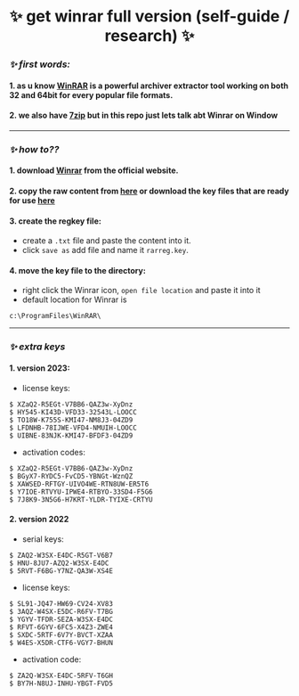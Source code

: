 <h1 align="center"> ✨ get winrar full version (self-guide / research) ✨ </h1> 

### ***✨ first words:*** 
#### 1. as u know [WinRAR](https://www.win-rar.com/) is a powerful archiver extractor tool working on both 32 and 64bit for every popular file formats.
#### 2. we also have [7zip](https://www.7-zip.org/) but in this repo just lets talk abt Winrar on Window

---

### ***✨ how to??*** 
#### 1. download [Winrar](https://www.win-rar.com/download.html?&L=0) from the official website.
#### 2. copy the raw content from [here](https://github.com/nnbaocuong99/free-winrar/tree/main/content) or download the key files that are ready for use [here](https://github.com/nnbaocuong99/free-winrar/tree/main/key-files-collection)
#### 3. create the regkey file:
- create a `.txt` file and paste the content into it. 
- click `save as` add file and name it `rarreg.key`.
#### 4. move the key file to the directory:
- right click the Winrar icon, `open file location` and paste it into it
- default location for Winrar is
```
c:\ProgramFiles\WinRAR\ 
```
---

### ***✨ extra keys*** 

#### 1. version 2023:
- license keys:
```
$ XZaQ2-R5EGt-V7BB6-QAZ3w-XyDnz
$ HY545-KI43D-VFD33-32543L-LOOCC
$ TO18W-K755S-KMI47-NM8J3-04ZD9
$ LFDNHB-78IJWE-VFD4-NMUIH-LOOCC
$ UIBNE-83NJK-KMI47-BFDF3-04ZD9
```

- activation codes:
```
$ XZaQ2-R5EGt-V7BB6-QAZ3w-XyDnz
$ BGyX7-RYDC5-FvCD5-YBNGt-WznQZ
$ XAWSED-RFTGY-UIVO4WE-RTN8UW-ER5T6
$ Y7IOE-RTVYU-IPWE4-RTBYO-33SD4-F5G6
$ 7J8K9-3N5G6-H7KRT-YLDR-TYIXE-CRTYU
```

#### 2. version 2022
- serial keys:
```
$ ZAQ2-W3SX-E4DC-R5GT-V6B7
$ HNU-8JU7-AZQ2-W3SX-E4DC
$ 5RVT-F6BG-Y7NZ-QA3W-XS4E
```

- license keys:
```
$ SL91-JQ47-HW69-CV24-XV83
$ 3AQZ-W4SX-E5DC-R6FV-T7BG
$ YGYV-TFDR-SEZA-W3SX-E4DC
$ RFVT-6GYV-6FC5-X4Z3-ZWE4
$ SXDC-5RTF-6V7Y-BVCT-XZAA
$ W4ES-X5DR-CTF6-VGY7-BHUN
```

- activation code:
```
$ ZA2Q-W3SX-E4DC-5RFV-T6GH
$ BY7H-N8UJ-INHU-YBGT-FVD5
```

